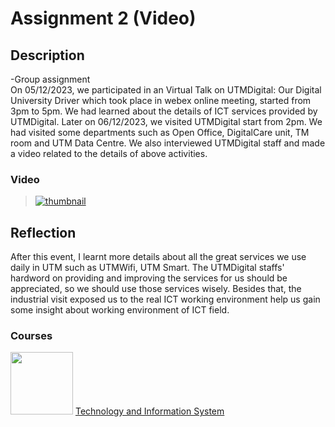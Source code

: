 # Assignment 2 (Video)

## Description
-Group assignment<br>
On 05/12/2023, we participated in an Virtual Talk on UTMDigital: Our Digital University Driver which took place in webex online meeting, started from 3pm to 5pm. We had learned about the details of ICT services provided by UTMDigital.
Later on 06/12/2023, we visited UTMDigital start from 2pm. We had visited some departments such as Open Office, DigitalCare unit, TM room and UTM Data Centre. We also interviewed UTMDigital staff and made a video related to the details of above activities.


### Video
>[![thumbnail](https://github.com/jun9187/assignment2/assets/150773849/f4a10bda-0915-48ab-8acf-8097b8d4798a)](https://drive.google.com/file/d/14iFuiRyQxDVOJlafPvTNvZ108Q9BSO4A/view?usp=sharing)


## Reflection
After this event, I learnt more details about all the great services we use daily in UTM such as UTMWifi, UTM Smart. The UTMDigital staffs' hardword on providing and improving the services for us should be appreciated, so we should use those services wisely.
Besides that, the industrial visit exposed us to the real ICT working environment help us gain some insight about working environment of ICT field.

### Courses

[<img width="100" height="100" src="https://www.biia.com/wp-content/uploads/2015/04/Information-Technology-300.jpg">](https://github.com/jun9187/TIS)  [Technology and Information System](https://github.com/jun9187/TIS)
